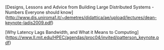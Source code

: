 [Designs, Lessons and Advice from Building Large Distributed Systems - Numbers Everyone should know] (http://www.dis.uniroma1.it/~demetres/didattica/ae/upload/lectures/dean-keynote-ladis2009.pdf)

[Why Latency Lags Bandwidth, and What it Means to Computing] (https://www.ll.mit.edu/HPEC/agendas/proc04/invited/patterson_keynote.pdf)
